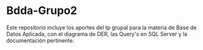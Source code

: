 # Bdda-Grupo2
Este repositorio incluye los aportes del tp grupal para la materia de Base de Datos Aplicada, con el diagrama de DER, las Query's en SQL Server y la documentación pertinente.
